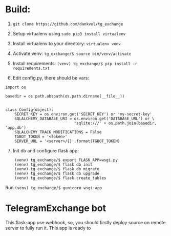 # Build: 
1) `git clone https://github.com/dankvul/tg_exchange`
2) Setup virtualenv using 
`sudo pip3 install virtualenv`

3) Install virtualenv to your directory:
    `
    	virtualenv venv 
	`
4) Activate venv:
	` tg_exchange/$ source bin/venv/activate `
5) Install requirements:
	```(venv) tg_exchange/$ pip install -r requirements.txt```
6) Edit config.py, there should be vars:
```
import os

basedir = os.path.abspath(os.path.dirname(__file__))


class Config(object):
    SECRET_KEY = os.environ.get('SECRET_KEY') or 'my-secret-key'
    SQLALCHEMY_DATABASE_URI = os.environ.get('DATABASE_URL') or \
                              'sqlite:///' + os.path.join(basedir, 'app.db')
    SQLALCHEMY_TRACK_MODIFICATIONS = False
    TGBOT_TOKEN = '<token>'
    SERVER_URL = '<server>/{}'.format(TGBOT_TOKEN)
```
7) Init db and configure flask app:
````
	(venv) tg_exchange/$ export FLASK_APP=wsgi.py
	(venv) tg_exchange/$ flask db init
	(venv) tg_exchange/$ flask db migrate
	(venv) tg_exchange/$ flask db upgrade
	(venv) tg_exchange/$ flask create_tables
````
Run
	`(venv) tg_exchange/$ gunicorn wsgi:app`

# TelegramExchange bot
This flask-app use webhook, so, you should firstly deploy source on remote server to fully run it. This app is ready to 
